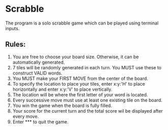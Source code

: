 # Scrabble
The program is a solo scrabble game which can be played using terminal inputs.

## Rules:
1. You are free to choose your board size. Otherwise, it can be automatically generated.
2. 7 tiles will be randomly generated in each turn. You MUST use these to construct VALID words.
3. You MUST make your FIRST MOVE from the center of the board.
4. To specify the location to place your tiles, enter x:y:'H' to place horizontally and enter x:y:'V' to place vertically.
5. The location will be where the first letter of your word is located.
6. Every successive move must use at least one existing tile on the board.
7. You win the game when the board is fully filled.
8. Your score for the current turn and the total score wil be displayed after every move.
9. Enter *** to quit the game.
